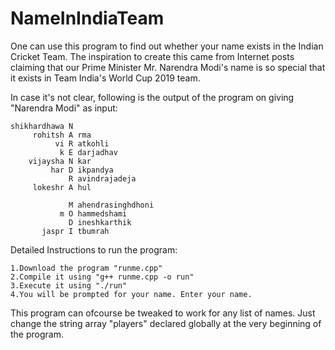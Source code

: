 # NameInIndiaTeam
One can use this program to find out whether your name exists in the Indian Cricket Team. The inspiration to create this came from Internet posts claiming that our Prime Minister Mr. Narendra Modi's name is so special that it exists in Team India's World Cup 2019 team.

In case it's not clear, following is the output of the program on giving "Narendra Modi" as input: 

 ```
 shikhardhawa N 
      rohitsh A rma
           vi R atkohli
            k E darjadhav
     vijaysha N kar
          har D ikpandya
              R avindrajadeja
      lokeshr A hul
      
              M ahendrasinghdhoni
            m O hammedshami
              D ineshkarthik
        jaspr I tbumrah
 ```      

Detailed Instructions to run the program:
```
1.Download the program "runme.cpp"
2.Compile it using "g++ runme.cpp -o run"
3.Execute it using "./run"
4.You will be prompted for your name. Enter your name.
```

This program can ofcourse be tweaked to work for any list of names. Just change the string array "players" declared globally at the very beginning of the program.
